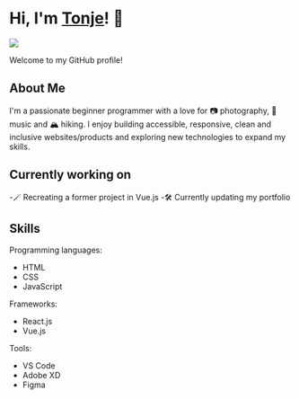 # Hi, I'm [Tonje](https://github.com/tonjetj)! 👋

![](https://komarev.com/ghpvc/?username=tonjetj&abbreviated=true&color=blueviolet)

Welcome to my GitHub profile! 

## About Me 
I'm a passionate beginner programmer with a love for 📷 photography, 🎵 music and 🏔️ hiking. 
I enjoy building accessible, responsive, clean and inclusive websites/products and exploring new technologies to expand my skills.

## Currently working on
-🪄 Recreating a former project in Vue.js
-🛠️ Currently updating my portfolio

## Skills

Programming languages: 
- HTML
- CSS
- JavaScript

Frameworks:
- React.js
- Vue.js

Tools: 
- VS Code
- Adobe XD
- Figma


<!--
**tonjetj/tonjetj** is a ✨ _special_ ✨ repository because its `README.md` (this file) appears on your GitHub profile.

If you'd like to check out some of my projects, head over to my [Portfolio Website](https://tonjetj.github.io/portfolio-ca/).
## Get in Touch
- 💬 You can reach me on my [LinkedIn](https://www.linkedin.com/in/tonje-totland-jenssen-1b6209a4)
- 🌐 Visit my [Portfolio Website](https://tonjetj.github.io/portfolio-ca/)

[![Anurag's GitHub stats](https://github-readme-stats.vercel.app/api?username=tonjetj&theme=cobalt)](https://github.com/tonjetj/github-readme-stats)


Here are some ideas to get you started:

- 🔭 I’m currently working on ...
- 🌱 I’m currently learning ...
- 👯 I’m looking to collaborate on ...
- 🤔 I’m looking for help with ...
- 💬 Ask me about ...
- 📫 How to reach me: ...
- 😄 Pronouns: ...
- ⚡ Fun fact: ...
-->
